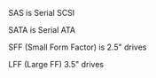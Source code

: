 SAS is Serial SCSI

SATA is Serial ATA

SFF (Small Form Factor) is 2.5" drives

LFF (Large FF) 3.5" drives
